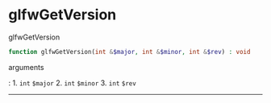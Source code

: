 # glfwGetVersion
glfwGetVersion

```php
function glfwGetVersion(int &$major, int &$minor, int &$rev) : void
```

arguments

:    1. `int` `$major` 
    2. `int` `$minor` 
    3. `int` `$rev` 

---
     